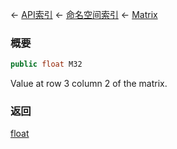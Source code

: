 ← [API索引](Api-Index) ← [命名空间索引](Namespace-Index) ← [Matrix](VRageMath.Matrix)

### 概要

```csharp
public float M32
```

Value at row 3 column 2 of the matrix.

### 返回

[float](https://docs.microsoft.com/en-us/dotnet/api/System.Single?view=netframework-4.6)

